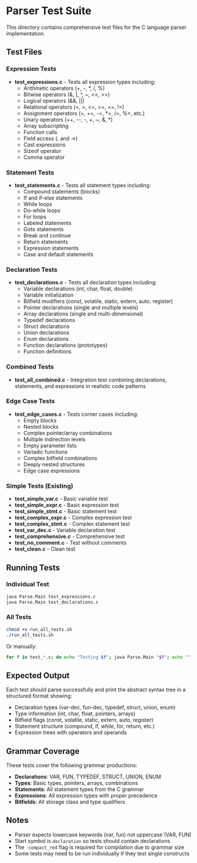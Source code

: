 # Parser Test Suite

This directory contains comprehensive test files for the C language parser implementation.

## Test Files

### Expression Tests
- **test_expressions.c** - Tests all expression types including:
  - Arithmetic operators (+, -, *, /, %)
  - Bitwise operators (&, |, ^, ~, <<, >>)
  - Logical operators (&&, ||)
  - Relational operators (<, >, <=, >=, ==, !=)
  - Assignment operators (=, +=, -=, *=, /=, %=, etc.)
  - Unary operators (++, --, -, +, ~, &, *)
  - Array subscripting
  - Function calls
  - Field access (. and ->)
  - Cast expressions
  - Sizeof operator
  - Comma operator

### Statement Tests
- **test_statements.c** - Tests all statement types including:
  - Compound statements (blocks)
  - If and if-else statements
  - While loops
  - Do-while loops
  - For loops
  - Labeled statements
  - Goto statements
  - Break and continue
  - Return statements
  - Expression statements
  - Case and default statements

### Declaration Tests
- **test_declarations.c** - Tests all declaration types including:
  - Variable declarations (int, char, float, double)
  - Variable initialization
  - Bitfield modifiers (const, volatile, static, extern, auto, register)
  - Pointer declarations (single and multiple levels)
  - Array declarations (single and multi-dimensional)
  - Typedef declarations
  - Struct declarations
  - Union declarations
  - Enum declarations
  - Function declarations (prototypes)
  - Function definitions

### Combined Tests
- **test_all_combined.c** - Integration test combining declarations, statements, and expressions in realistic code patterns

### Edge Case Tests
- **test_edge_cases.c** - Tests corner cases including:
  - Empty blocks
  - Nested blocks
  - Complex pointer/array combinations
  - Multiple indirection levels
  - Empty parameter lists
  - Variadic functions
  - Complex bitfield combinations
  - Deeply nested structures
  - Edge case expressions

### Simple Tests (Existing)
- **test_simple_var.c** - Basic variable test
- **test_simple_expr.c** - Basic expression test
- **test_simple_stmt.c** - Basic statement test
- **test_complex_expr.c** - Complex expression test
- **test_complex_stmt.c** - Complex statement test
- **test_var_dec.c** - Variable declaration test
- **test_comprehensive.c** - Comprehensive test
- **test_no_comment.c** - Test without comments
- **test_clean.c** - Clean test

## Running Tests

### Individual Test
```bash
java Parse.Main test_expressions.c
java Parse.Main test_declarations.c
```

### All Tests
```bash
chmod +x run_all_tests.sh
./run_all_tests.sh
```

Or manually:
```bash
for f in test_*.c; do echo "Testing $f"; java Parse.Main "$f"; echo ""; done
```

## Expected Output

Each test should parse successfully and print the abstract syntax tree in a structured format showing:
- Declaration types (var-dec, fun-dec, typedef, struct, union, enum)
- Type information (int, char, float, pointers, arrays)
- Bitfield flags (const, volatile, static, extern, auto, register)
- Statement structure (compound, if, while, for, return, etc.)
- Expression trees with operators and operands

## Grammar Coverage

These tests cover the following grammar productions:
- **Declarations**: VAR, FUN, TYPEDEF, STRUCT, UNION, ENUM
- **Types**: Basic types, pointers, arrays, combinations
- **Statements**: All statement types from the C grammar
- **Expressions**: All expression types with proper precedence
- **Bitfields**: All storage class and type qualifiers

## Notes

- Parser expects lowercase keywords (var, fun) not uppercase (VAR, FUN)
- Start symbol is `declaration` so tests should contain declarations
- The `-compact_red` flag is required for compilation due to grammar size
- Some tests may need to be run individually if they test single constructs
